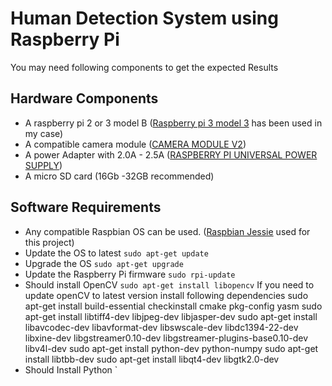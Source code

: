 # Human Detection System using Raspberry Pi

You may need following components to get the expected Results
</br>
## Hardware Components
* A raspberry pi 2 or 3 model B ([Raspberry pi 3 model 3](https://www.raspberrypi.org/products/raspberry-pi-2-model-b/) has been used in my case)
* A compatible camera module ([CAMERA MODULE V2](https://www.raspberrypi.org/products/camera-module-v2/))
* A power Adapter with 2.0A - 2.5A ([RASPBERRY PI UNIVERSAL POWER SUPPLY](https://www.raspberrypi.org/products/universal-power-supply/))
* A micro SD card (16Gb -32GB recommended)


## Software Requirements
* Any compatible Raspbian OS can be used. ([Raspbian Jessie](https://www.raspberrypi.org/blog/raspbian-jessie-is-here/) used for this project)
* Update the OS to latest `sudo apt-get update`
* Upgrade the OS `sudo apt-get upgrade`
* Update the Raspberry Pi firmware `sudo rpi-update`
* Should install OpenCV `sudo apt-get install libopencv`
  If you need to update openCV to latest version install following dependencies
    sudo apt-get install build-essential checkinstall cmake pkg-config yasm
    sudo apt-get install libtiff4-dev libjpeg-dev libjasper-dev
    sudo apt-get install libavcodec-dev libavformat-dev libswscale-dev libdc1394-22-dev libxine-dev libgstreamer0.10-dev 
libgstreamer-plugins-base0.10-dev libv4l-dev
    sudo apt-get install python-dev python-numpy
    sudo apt-get install libtbb-dev
    sudo apt-get install libqt4-dev libgtk2.0-dev
* Should Install Python `
